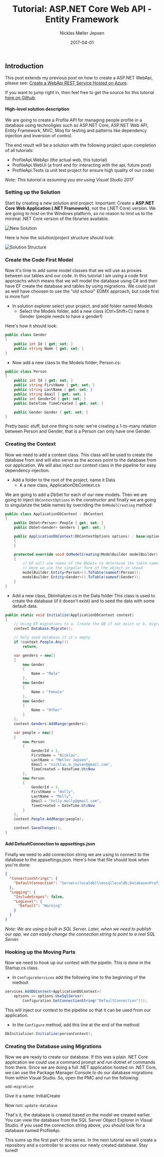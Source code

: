 ﻿---
title: "Tutorial: ASP.NET Core Web API - Entity Framework"
author: "Nicklas Møller Jepsen"
date: "2017-04-01"
url: "/2017/04/01/tutorial-asp-net-core-web-api-entity-framework/"
comments: "true"
categories:
  - programming
tags:
  - c-sharp
  - api
  - webapi
  - entityframework
  - di
  - moq
  - ef
  - aspnet
  - aspnetcore 
---
## Introduction
This post extends my previous post on how to create a ASP.NET WebApi, please see: [Create a WebApi REST Service Hosted on Azure](http://systemout.net/2016/08/12/create-a-webapi-rest-service-hosted-on-azure/).

If you want to jump right in, then feel free to get the source for this tutorial [here on Github](https://github.com/nicklasjepsen/ProfileApiSample).

#### High-level solution description
We are going to create a Profile API for managing people profile in a database using technoligies such as ASP.NET Core, ASP.NET Web API, Entity Framework, MVC, Moq for testing and patterns like dependency injection and inversion of control.

The end result will be a solution with the following project upon completion of all tutorials:

* ProfileApi.WebApi (the actual web, this tutorial)
* ProfileApi.WebUi (a front end for interacting with the api, future post)
* ProfileApi.Tests (a unit test project for ensure high quality of our code)

*Note: This tutorial is assuming you are using Visual Studio 2017*

### Setting up the Solution
Start by creating a new solution and project. 
Important: Create a **ASP.NET Core Web Application (.NET Framework)**, not the (.NET Core) version. We are going to host on the Windows platform, so no reason to limit us to the minimal .NET Core version of the libraries available.

![New Solution](http://systemout.net/images/ProfileApi/NewSolution.png)

Here is how the solution/project structure should look:

![Solution Structure](http://systemout.net/images/ProfileApi/InitialSolution.png)

### Create the Code First Model
Now it's time to add some model classes that we will use as proxies between our tables and our code. In this tutorial I am using a code first approachs which means that we will model the database using C# and then have EF create the database and tables by using migrations.
We could just as well have choosen to use the "old school" EDMX approach, but code first is more fun!

* In solution explorer select your project, and add folder named Models
  * Select the Models folder, add a new class (Ctrl+Shift+C) name it Gender (people needs to have a gender!)

Here's how it should look:

```csharp
public class Gender
{
    public int Id { get; set; }
    public string Name { get; set; }
}
```

* Now add a new class to the Models folder; Person.cs:

```csharp
public class Person
{
    public int Id { get; set; }
    public string FirstName { get; set; }
    public string LastName { get; set; }
    public string Email { get; set; }
    public int GenderId { get; set; }
    public DateTime TimeCreated { get; set; }

    public Gender Gender { get; set; }
}
```

Pretty basic stuff, but one thing to note: we're creating a 1-to-many relation between Person and Gender, that is a Person can only have one Gender. 

### Creating the Context

Now we need to add a context class. This class will be used to create the database from and will also serve as the access point to the database from our application. We will also inject our context class in the pipeline for easy dependency injection.

* Add a folder to the root of the project, name it Data
  * A a new class, ApplicationDbContext.cs

We are going to add a DbSet for each of our new models. Then we are going to inject `DbContextOptions` in the constructor and finally we are going to singularize the table names by overriding the `OnModelCreating` method:

```csharp
public class ApplicationDbContext : DbContext
{
    public DbSet<Person> People { get; set; }
    public DbSet<Gender> Genders { get; set; }

    public ApplicationDbContext(DbContextOptions options) : base(options)
    {
    }

    protected override void OnModelCreating(ModelBuilder modelBuilder)
    {
        // EF will use names of the DbSets to determine the table name.
        // Here we use the singular form of the object in stead
        modelBuilder.Entity<Person>().ToTable(nameof(Person));
        modelBuilder.Entity<Gender>().ToTable(nameof(Gender));
    }
}
```

* Add a new class, DbInitializer.cs in the Data folder
This class is used to create the database (if it doesn't exist) and to seed the data with some default data.

```csharp
public static void Initialize(ApplicationDbContext context)
{
    // Using EF migrations to a. Create the DB if not exist or b. migrate the tabase fit exists 
    context.Database.Migrate();

    // Only seed database if it's empty
    if (context.People.Any())
        return;

    var genders = new[]
    {
        new Gender
        {
            Name = "Male"
        },
        new Gender
        {
            Name = "Female"
        },
        new Gender
        {
            Name = "Other"
        }
    };
    context.Genders.AddRange(genders);

    var people = new[]
    {
        new Person
        {
            GenderId = 1,
            FirstName = "Nicklas",
            LastName = "Møller Jepsen",
            Email = "nicklas.m.jepsen@gmail.com",
            TimeCreated = DateTime.UtcNow
        },
        new Person
        {
            GenderId = 2,
            FirstName = "Holly",
            LastName = "Molly",
            Email = "holly.molly@gmail.com",
            TimeCreated = DateTime.UtcNow
        }
    };
    context.People.AddRange(people);

    context.SaveChanges();
}
```

#### Add DefaultConnection to appsettings.json
Finally we need to add connection string we are using to connect to the database to the appsettings.json. Here's how that file should look when you're done:

```json
{
  "ConnectionStrings": {
    "DefaultConnection": "Server=(localdb)\\mssqllocaldb;Database=ProfileApi;Trusted_Connection=True;MultipleActiveResultSets=true"
  },
  "Logging": {
    "IncludeScopes": false,
    "LogLevel": {
      "Default": "Warning"
    }
  }
}
```

*Note: We are using a built in SQL Server. Later, when we need to publish our app, we can easily change the connection string to point to a real SQL Server.*

### Hooking up the Moving Parts
Now we need to hook up our context with the pipelin. This is done in the Startup.cs class.

* In `ConfigureServices` add the following line to the beginning of the method:
```csharp
services.AddDbContext<ApplicationDbContext>(
	options => options.UseSqlServer(
		Configuration.GetConnectionString("DefaultConnection")));
```

This will inject our context to the pipeline so that it can be used from our application.

* In the `Configure` method, add this line at the end of the method:
```csharp
DbInitializer.Initialize(personContext);
```

### Creating the Database using Migrations
Now we are ready to create our database.
If this was a plain .NET Core application we could use a command prompt and run dotnet ef commands from there.
Since we are doing a full .NET application hosted on .NET Core, we can use the Package Manager Console to do our database migrations from within Visual Studio.
So, open the PMC and run the following:

`add-migration`

Give it a name: InitialCreate

Now run:
`update-database`

That's it, the database is created based on the model we created earlier. You can view the database from the SQL Server Object Explorer in Visual Studio. If you used the connection string above, you should look for a database named ProfileApi.

This sums up the first part of this series. In the next tutorial we will create a repository and a controller to access our newly created database. Stay tuned!
 